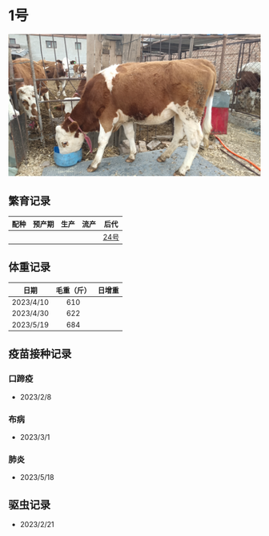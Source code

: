 # 1号
![1号](/images/simmental/third/1.jpg)

## 繁育记录
|配种|预产期|生产|流产|后代|
|:------:|:------:|:------:  |:------:|:--------------------:|
|        |        |          |        |[24号](../third/24.md)|

## 体重记录
| 日期           |    毛重（斤）  |日增重|
| ------------- | :-----------: | :-----------: |
| 2023/4/10     |      610      ||
| 2023/4/30     |      622      ||
| 2023/5/19     |      684      ||

## 疫苗接种记录
### 口蹄疫
- 2023/2/8
### 布病
- 2023/3/1
### 肺炎
- 2023/5/18

## 驱虫记录
- 2023/2/21
